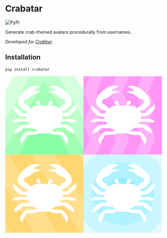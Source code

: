 # Crabatar

![PyPI](https://img.shields.io/pypi/v/crabatar)

Generate crab-themed avatars procedurally from usernames.

*Developed for [Crabber](https://github.com/jakeledoux/crabber/)*

## Installation

``` bash
pip install crabatar
```

![Sample Avatars](sample.png)
